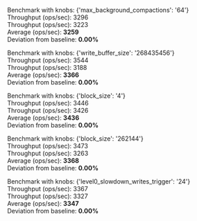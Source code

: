 

Benchmark with knobs: {'max_background_compactions': '64'}  
Throughput (ops/sec): 3296  
Throughput (ops/sec): 3223  
Average (ops/sec): **3259**  
Deviation from baseline: **0.00%**  

Benchmark with knobs: {'write_buffer_size': '268435456'}  
Throughput (ops/sec): 3544  
Throughput (ops/sec): 3188  
Average (ops/sec): **3366**  
Deviation from baseline: **0.00%**  

Benchmark with knobs: {'block_size': '4'}  
Throughput (ops/sec): 3446  
Throughput (ops/sec): 3426  
Average (ops/sec): **3436**  
Deviation from baseline: **0.00%**  

Benchmark with knobs: {'block_size': '262144'}  
Throughput (ops/sec): 3473  
Throughput (ops/sec): 3263  
Average (ops/sec): **3368**  
Deviation from baseline: **0.00%**  

Benchmark with knobs: {'level0_slowdown_writes_trigger': '24'}  
Throughput (ops/sec): 3367  
Throughput (ops/sec): 3327  
Average (ops/sec): **3347**  
Deviation from baseline: **0.00%**  